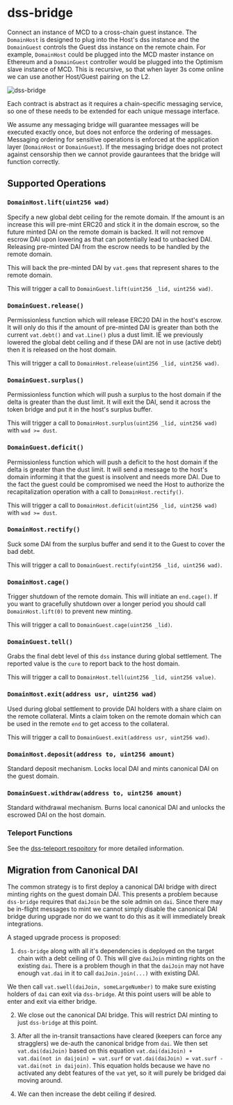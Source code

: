 # dss-bridge

Connect an instance of MCD to a cross-chain guest instance. The `DomainHost` is designed to plug into the Host's dss instance and the `DomainGuest` controls the Guest dss instance on the remote chain. For example, `DomainHost` could be plugged into the MCD master instance on Ethereum and a `DomainGuest` controller would be plugged into the Optimism slave instance of MCD. This is recursive, so that when layer 3s come online we can use another Host/Guest pairing on the L2.

![dss-bridge](https://imgur.com/uEruNWB.png)

Each contract is abstract as it requires a chain-specific messaging service, so one of these needs to be extended for each unique message interface.

We assume any messaging bridge will guarantee messages will be executed exactly once, but does not enforce the ordering of messages. Messaging ordering for sensitive operations is enforced at the application layer (`DomainHost` or `DomainGuest`). If the messaging bridge does not protect against censorship then we cannot provide gaurantees that the bridge will function correctly.

## Supported Operations

### `DomainHost.lift(uint256 wad)`

Specify a new global debt ceiling for the remote domain. If the amount is an increase this will pre-mint ERC20 and stick it in the domain escrow, so the future minted DAI on the remote domain is backed. It will not remove escrow DAI upon lowering as that can potentially lead to unbacked DAI. Releasing pre-minted DAI from the escrow needs to be handled by the remote domain.

This will back the pre-minted DAI by `vat.gems` that represent shares to the remote domain.

This will trigger a call to `DomainGuest.lift(uint256 _lid, uint256 wad)`.

### `DomainGuest.release()`

Permissionless function which will release ERC20 DAI in the host's escrow. It will only do this if the amount of pre-minted DAI is greater than both the current `vat.debt()` and `vat.Line()` plus a dust limit. IE we previously lowered the global debt ceiling and if these DAI are not in use (active debt) then it is released on the host domain.

This will trigger a call to `DomainHost.release(uint256 _lid, uint256 wad)`.

### `DomainGuest.surplus()`

Permissionless function which will push a surplus to the host domain if the delta is greater than the dust limit. It will exit the DAI, send it across the token bridge and put it in the host's surplus buffer.

This will trigger a call to `DomainHost.surplus(uint256 _lid, uint256 wad)` with `wad >= dust`.

### `DomainGuest.deficit()`

Permissionless function which will push a deficit to the host domain if the delta is greater than the dust limit. It will send a message to the host's domain informing it that the guest is insolvent and needs more DAI. Due to the fact the guest could be compromised we need the Host to authorize the recapitalization operation with a call to `DomainHost.rectify()`.

This will trigger a call to `DomainHost.deficit(uint256 _lid, uint256 wad)` with `wad >= dust`.

### `DomainHost.rectify()`

Suck some DAI from the surplus buffer and send it to the Guest to cover the bad debt.

This will trigger a call to `DomainGuest.rectify(uint256 _lid, uint256 wad)`.

### `DomainHost.cage()`

Trigger shutdown of the remote domain. This will initiate an `end.cage()`. If you want to gracefully shutdown over a longer period you should call `DomainHost.lift(0)` to prevent new minting.

This will trigger a call to `DomainGuest.cage(uint256 _lid)`.

### `DomainGuest.tell()`

Grabs the final debt level of this `dss` instance during global settlement. The reported value is the `cure` to report back to the host domain.

This will trigger a call to `DomainHost.tell(uint256 _lid, uint256 value)`.

### `DomainHost.exit(address usr, uint256 wad)`

Used during global settlement to provide DAI holders with a share claim on the remote collateral. Mints a claim token on the remote domain which can be used in the remote `end` to get access to the collateral.

This will trigger a call to `DomainGuest.exit(address usr, uint256 wad)`.

### `DomainHost.deposit(address to, uint256 amount)`

Standard deposit mechanism. Locks local DAI and mints canonical DAI on the guest domain.

### `DomainGuest.withdraw(address to, uint256 amount)`

Standard withdrawal mechanism. Burns local canonical DAI and unlocks the escrowed DAI on the host domain.

### Teleport Functions

See the [dss-teleport respoitory](https://github.com/makerdao/dss-teleport) for more detailed information.

## Migration from Canonical DAI

The common strategy is to first deploy a canonical DAI bridge with direct minting rights on the guest domain DAI. This presents a problem because `dss-bridge` requires that `daiJoin` be the sole admin on `dai`. Since there may be in-flight messages to mint we cannot simply disable the canonical DAI bridge during upgrade nor do we want to do this as it will immediately break integrations.

A staged upgrade process is proposed:

1. `dss-bridge` along with all it's dependencies is deployed on the target chain with a debt ceiling of 0. This will give `daiJoin` minting rights on the existing `dai`. There is a problem though in that the `daiJoin` may not have enough `vat.dai` in it to call `daiJoin.join(...)` with existing DAI.

We then call `vat.swell(daiJoin, someLargeNumber)` to make sure existing holders of `dai` can exit via `dss-bridge`. At this point users will be able to enter and exit via either bridge.

2. We close out the canonical DAI bridge. This will restrict DAI minting to just `dss-bridge` at this point.

3. After all the in-transit transactions have cleared (keepers can force any stragglers) we de-auth the canonical bridge from `dai`. We then set `vat.dai(daiJoin)` based on this equation `vat.dai(daiJoin) + vat.dai(not in daijoin) = vat.surf` or `vat.dai(daiJoin) = vat.surf - vat.dai(not in daijoin)`. This equation holds because we have no activated any debt features of the `vat` yet, so it will purely be bridged dai moving around.

4. We can then increase the debt ceiling if desired.
